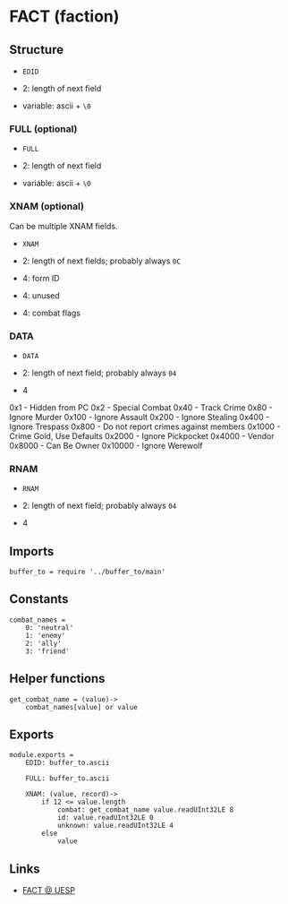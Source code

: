 # FACT (faction)

## Structure

- `EDID`

- 2: length of next field

- variable: ascii + `\0`


### FULL (optional)

- `FULL`

- 2: length of next field

- variable: ascii + `\0`


### XNAM (optional)

Can be multiple XNAM fields.

- `XNAM`

- 2: length of next fields; probably always `0C`

- 4: form ID

- 4: unused

- 4: combat flags


### DATA

- `DATA`

- 2: length of next field; probably always `04`

- 4

0x1 - Hidden from PC
0x2 - Special Combat
0x40 - Track Crime
0x80 - Ignore Murder
0x100 - Ignore Assault
0x200 - Ignore Stealing
0x400 - Ignore Trespass
0x800 - Do not report crimes against members
0x1000 - Crime Gold, Use Defaults
0x2000 - Ignore Pickpocket
0x4000 - Vendor
0x8000 - Can Be Owner
0x10000 - Ignore Werewolf


### RNAM

- `RNAM`

- 2: length of next field; probably always `04`

- 4


## Imports

	buffer_to = require '../buffer_to/main'


## Constants

	combat_names =
		0: 'neutral'
		1: 'enemy'
		2: 'ally'
		3: 'friend'


## Helper functions

	get_combat_name = (value)->
		combat_names[value] or value


## Exports

	module.exports =
		EDID: buffer_to.ascii

		FULL: buffer_to.ascii

		XNAM: (value, record)->
			if 12 <= value.length
				combat: get_combat_name value.readUInt32LE 8
				id: value.readUInt32LE 0
				unknown: value.readUInt32LE 4
			else
				value


## Links

- [FACT @ UESP](http://www.uesp.net/wiki/Tes5Mod:Mod_File_Format/FACT)
